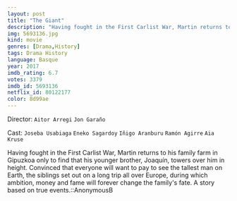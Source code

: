 ```yaml
---
layout: post
title: "The Giant"
description: "Having fought in the First Carlist War, Martin returns to his family farm in Gipuzkoa only to find that his younger brother, Joaquín, towers over him in height. Convinced that everyone will want to pay to see the tallest man on Earth, the siblings set out on a long trip all over Europe, during which ambition, money and fame will forever change the family's fate. A story based on true events..."
img: 5693136.jpg
kind: movie
genres: [Drama,History]
tags: Drama History 
language: Basque
year: 2017
imdb_rating: 6.7
votes: 3379
imdb_id: 5693136
netflix_id: 80122177
color: 8d99ae
---
```

Director: `Aitor Arregi` `Jon Garaño`  

Cast: `Joseba Usabiaga` `Eneko Sagardoy` `Iñigo Aranburu` `Ramón Agirre` `Aia Kruse` 

Having fought in the First Carlist War, Martin returns to his family farm in Gipuzkoa only to find that his younger brother, Joaquín, towers over him in height. Convinced that everyone will want to pay to see the tallest man on Earth, the siblings set out on a long trip all over Europe, during which ambition, money and fame will forever change the family's fate. A story based on true events.::AnonymousB
